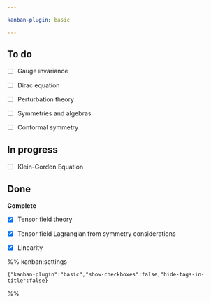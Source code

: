 ```yaml
---

kanban-plugin: basic

---
```


## To do

- [ ] Gauge invariance
- [ ] Dirac equation
- [ ] Perturbation theory
- [ ] Symmetries and algebras
- [ ] Conformal symmetry


## In progress

- [ ] Klein-Gordon Equation


## Done

**Complete**
- [x] Tensor field theory
- [x] Tensor field Lagrangian from symmetry considerations
- [x] Linearity




%% kanban:settings
```
{"kanban-plugin":"basic","show-checkboxes":false,"hide-tags-in-title":false}
```
%%